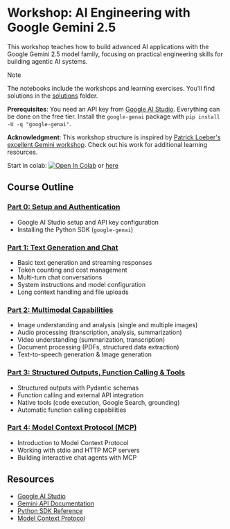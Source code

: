# Workshop: AI Engineering with Google Gemini 2.5

This workshop teaches how to build advanced AI applications with the Google Gemini 2.5 model family, focusing on practical engineering skills for building agentic AI systems.

> [!NOTE]
> The notebooks include the workshops and learning exercises. You'll find solutions in the [solutions](./solutions/) folder.

**Prerequisites**: You need an API key from [Google AI Studio](https://aistudio.google.com/apikey). Everything can be done on the free tier. Install the `google-genai` package with `pip install -U -q "google-genai"`.

**Acknowledgment**: This workshop structure is inspired by [Patrick Loeber's excellent Gemini workshop](https://github.com/patrickloeber/workshop-build-with-gemini/tree/main). Check out his work for additional learning resources.

Start in colab:  [![Open In Colab](https://colab.research.google.com/assets/colab-badge.svg)](https://colab.research.google.com/github/philschmid/gemini-2.5-ai-engineering-workshop/blob/main/notebooks/00-setup-and-authentication.ipynb) or [here](./notebooks/00-setup-and-authentication.ipynb)

## Course Outline

### [Part 0: Setup and Authentication](./notebooks/00-setup-and-authentication.ipynb)
- Google AI Studio setup and API key configuration
- Installing the Python SDK (`google-genai`)

### [Part 1: Text Generation and Chat](./notebooks/01-text-generation-and-chat.ipynb)
- Basic text generation and streaming responses
- Token counting and cost management
- Multi-turn chat conversations
- System instructions and model configuration
- Long context handling and file uploads

### [Part 2: Multimodal Capabilities](./notebooks/02-multimodal-capabilities.ipynb)
- Image understanding and analysis (single and multiple images)
- Audio processing (transcription, analysis, summarization)
- Video understanding (summarization, transcription)
- Document processing (PDFs, structured data extraction)
- Text-to-speech generation & Image generation 

### [Part 3: Structured Outputs, Function Calling & Tools](./notebooks/03-structured-outputs-function-calling-tools.ipynb)
- Structured outputs with Pydantic schemas
- Function calling and external API integration
- Native tools (code execution, Google Search, grounding)
- Automatic function calling capabilities

### [Part 4: Model Context Protocol (MCP)](./notebooks/04-model-context-protocol-mcp.ipynb)
- Introduction to Model Context Protocol
- Working with stdio and HTTP MCP servers
- Building interactive chat agents with MCP

## Resources

- [Google AI Studio](https://aistudio.google.com/)
- [Gemini API Documentation](https://ai.google.dev/gemini-api/docs)
- [Python SDK Reference](https://ai.google.dev/gemini-api/docs/sdks/python)
- [Model Context Protocol](https://modelcontextprotocol.io/)
